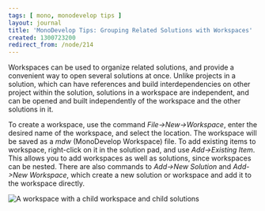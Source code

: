 ```yaml
---
tags: [ mono, monodevelop tips ]
layout: journal
title: 'MonoDevelop Tips: Grouping Related Solutions with Workspaces'
created: 1300723200
redirect_from: /node/214
---
```

Workspaces can be used to organize related solutions, and provide a convenient
way to open several solutions at once. Unlike projects in a solution, which can
have references and build interdependencies on other project within the
solution, solutions in a workspace are independent, and can be opened and built
independently of the workspace and the other solutions in it.<!--break-->

To create a workspace, use the command _File->New->Workspace_, enter the desired
name of the workspace, and select the location. The workspace will be saved as a
_mdw_ (MonoDevelop Workspace) file. To add existing items to workspace,
right-click on it in the solution pad, and use _Add->Existing Item_. This allows
you to add workspaces as well as solutions, since workspaces can be nested.
There are also commands to _Add->New Solution_ and _Add->New Workspace_, which
create a new solution or workspace and add it to the workspace directly.

![A workspace with a child workspace and child
solutions](/files/images/md-tips/workspaces-monodevelop.png)